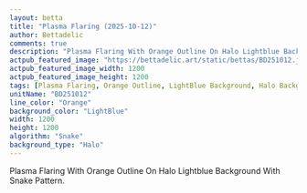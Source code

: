 ```yaml
---
layout: betta
title: "Plasma Flaring (2025-10-12)"
author: Bettadelic
comments: true
description: "Plasma Flaring With Orange Outline On Halo Lightblue Background With Snake Pattern."
actpub_featured_image: "https://bettadelic.art/static/bettas/BD251012.jpg"
actpub_featured_image_width: 1200
actpub_featured_image_height: 1200
tags: [Plasma Flaring, Orange Outline, LightBlue Background, Halo Background Pattern, Snake Pattern, October 2025]
unitName: "BD251012"
line_color: "Orange"
background_color: "LightBlue"
width: 1200
height: 1200
algorithm: "Snake"
background_type: "Halo"
---
```


Plasma Flaring With Orange Outline On Halo Lightblue Background With Snake Pattern.

